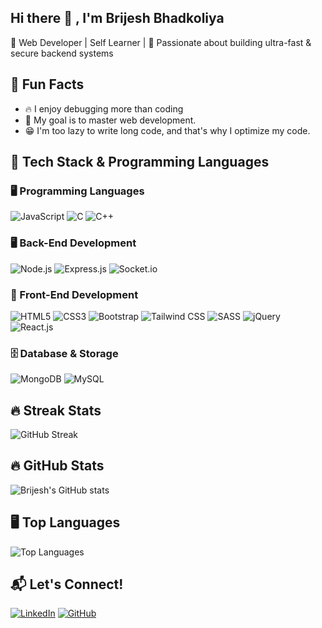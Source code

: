 ## Hi there 👋 , I'm Brijesh Bhadkoliya

🔹  Web Developer | Self Learner |
🔹  Passionate about building ultra-fast & secure backend systems 

## 🎯 Fun Facts
- 🔥 I enjoy debugging more than coding
- 📌 My goal is to master web development.
- 😁 I'm too lazy to write long code, and that's why I optimize my code.



## 🚀 Tech Stack & Programming Languages

### 🖥️ Programming Languages
![JavaScript](https://res.cloudinary.com/dgteut1q7/image/upload/v1741873673/logo-removebg-preview_wreblz.png)
![C](https://img.shields.io/badge/C-A8B9CC?style=for-the-badge&logo=c&logoColor=black)
![C++](https://img.shields.io/badge/C++-00599C?style=for-the-badge&logo=c%2B%2B&logoColor=white)

### 🖥️ Back-End Development
![Node.js](https://img.shields.io/badge/Node.js-339933?style=for-the-badge&logo=node.js&logoColor=white)
![Express.js](https://img.shields.io/badge/Express.js-000000?style=for-the-badge&logo=express&logoColor=white)
![Socket.io](https://img.shields.io/badge/Socket.io-010101?style=for-the-badge&logo=socket.io&logoColor=white)

### 🎨 Front-End Development
![HTML5](https://img.shields.io/badge/HTML5-E34F26?style=for-the-badge&logo=html5&logoColor=white)
![CSS3](https://img.shields.io/badge/CSS3-1572B6?style=for-the-badge&logo=css3&logoColor=white)
![Bootstrap](https://img.shields.io/badge/Bootstrap-7952B3?style=for-the-badge&logo=bootstrap&logoColor=white)
![Tailwind CSS](https://img.shields.io/badge/Tailwind_CSS-38B2AC?style=for-the-badge&logo=tailwind-css&logoColor=white)
![SASS](https://img.shields.io/badge/SASS-CC6699?style=for-the-badge&logo=sass&logoColor=white)
![jQuery](https://img.shields.io/badge/jQuery-0769AD?style=for-the-badge&logo=jquery&logoColor=white)
![React.js](https://img.shields.io/badge/React.js-61DAFB?style=for-the-badge&logo=react&logoColor=black)

### 🗄️ Database & Storage
![MongoDB](https://img.shields.io/badge/MongoDB-47A248?style=for-the-badge&logo=mongodb&logoColor=white)
![MySQL](https://img.shields.io/badge/MySQL-4479A1?style=for-the-badge&logo=mysql&logoColor=white)

 ## 🔥 Streak Stats  
![GitHub Streak](https://github-readme-streak-stats.herokuapp.com/?user=BrijeshBhadkoliya&theme=dark)

## 🔥  GitHub Stats
![Brijesh's GitHub stats](https://github-readme-stats.vercel.app/api?username=BrijeshBhadkoliya&show_icons=true&theme=highcontrast)

## 🖥️  Top Languages
![Top Languages](https://github-readme-stats.vercel.app/api/top-langs/?username=BrijeshBhadkoliya&layout=compact&theme=highcontrast)


## 📬 Let's Connect!
[![LinkedIn](https://img.shields.io/badge/LinkedIn-0077B5?style=for-the-badge&logo=linkedin&logoColor=white)](https://www.linkedin.com/in/brijesh-bhadkoliya-65454a29a/?originalSubdomain=in)
[![GitHub](https://img.shields.io/badge/GitHub-181717?style=for-the-badge&logo=github&logoColor=white)](https://github.com/BrijeshBhadkoliya)

